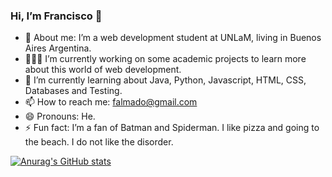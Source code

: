 ### Hi, I’m Francisco 👋

- 💬 About me: I’m a web development student at UNLaM, living in Buenos Aires Argentina.
- 👨🏻‍💻 I’m currently working on some academic projects to learn more about this world of web development.
- 🚀 I’m currently learning about Java, Python, Javascript, HTML, CSS, Databases and Testing.
- 📫 How to reach me: falmado@gmail.com
- 😄 Pronouns: He.
- ⚡ Fun fact: I’m a fan of Batman and Spiderman. I like pizza and going to the beach. I do not like the disorder.

[![Anurag's GitHub stats](https://github-readme-stats.vercel.app/api?username=franciscoalmado)](https://github.com/anuraghazra/github-readme-stats&theme=radical)

<!--
**franciscoalmado/franciscoalmado** is a ✨ _special_ ✨ repository because its `README.md` (this file) appears on your GitHub profile.

Here are some ideas to get you started:

- 🔭 I’m currently working on some academic projects to learn more about this world of web development.
- 🌱 I’m currently learning about Java, Python, Javascript, HTML, CSS, Testing and databases.
- 💬 Ask me about: I am a web development student at UNLaM, living in Buenos Aires Argentina.
- 📫 How to reach me: falmado@gmail.com
- 😄 Pronouns: He.
- ⚡ Fun fact: I like pizza and going to the beach. I do not like the disorder.
-->
